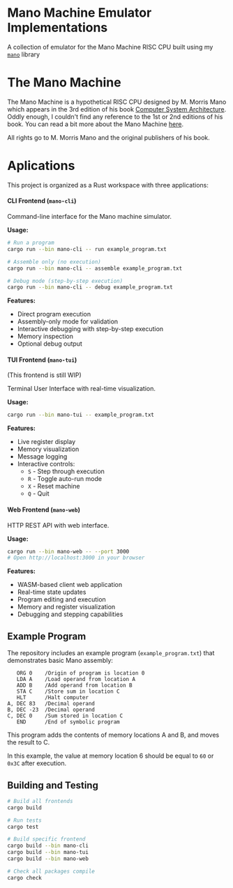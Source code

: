 # Mano Machine Emulator Implementations

A collection of emulator for the Mano Machine RISC CPU built using my [`mano`](https://github.com/husmus00/mano-lib) library

# The Mano Machine

The Mano Machine is a hypothetical RISC CPU designed by M. Morris Mano which appears in the 3rd edition of his book [Computer System Architecture](https://www.amazon.com/Computer-System-Architecture-Morris-Mano/dp/0131755633). Oddly enough, I couldn't find any reference to the 1st or 2nd editions of his book. You can read a bit more about the Mano Machine [here](https://wikipedia.org/wiki/Mano_machine).

All rights go to M. Morris Mano and the original publishers of his book.

# Aplications

This project is organized as a Rust workspace with three applications:

#### CLI Frontend (`mano-cli`)
Command-line interface for the Mano machine simulator.

**Usage:**
```bash
# Run a program
cargo run --bin mano-cli -- run example_program.txt

# Assemble only (no execution)
cargo run --bin mano-cli -- assemble example_program.txt

# Debug mode (step-by-step execution)
cargo run --bin mano-cli -- debug example_program.txt
```

**Features:**
- Direct program execution
- Assembly-only mode for validation
- Interactive debugging with step-by-step execution
- Memory inspection
- Optional debug output

#### TUI Frontend (`mano-tui`)
(This frontend is still WIP)

Terminal User Interface with real-time visualization.

**Usage:**
```bash
cargo run --bin mano-tui -- example_program.txt
```

**Features:**
- Live register display
- Memory visualization
- Message logging
- Interactive controls:
  - `S` - Step through execution
  - `R` - Toggle auto-run mode
  - `X` - Reset machine
  - `Q` - Quit

#### Web Frontend (`mano-web`)
HTTP REST API with web interface.

**Usage:**
```bash
cargo run --bin mano-web -- --port 3000
# Open http://localhost:3000 in your browser
```

**Features:**
- WASM-based client web application
- Real-time state updates
- Program editing and execution
- Memory and register visualization
- Debugging and stepping capabilities

## Example Program

The repository includes an example program (`example_program.txt`) that demonstrates basic Mano assembly:

```assembly
   ORG 0    /Origin of program is location 0
   LDA A    /Load operand from location A
   ADD B    /Add operand from location B
   STA C    /Store sum in location C
   HLT      /Halt computer
A, DEC 83   /Decimal operand
B, DEC -23  /Decimal operand
C, DEC 0    /Sum stored in location C
   END      /End of symbolic program
```
This program adds the contents of memory locations A and B, and moves the result to C.

In this example, the value at memory location 6 should be equal to `60` or `0x3C` after execution.  

## Building and Testing

```bash
# Build all frontends
cargo build

# Run tests
cargo test

# Build specific frontend
cargo build --bin mano-cli
cargo build --bin mano-tui
cargo build --bin mano-web

# Check all packages compile
cargo check
```
